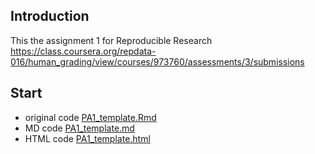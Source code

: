 ## Introduction

This the assignment 1 for Reproducible Research
https://class.coursera.org/repdata-016/human_grading/view/courses/973760/assessments/3/submissions

## Start
* original code [PA1_template.Rmd](PA1_template.Rmd)
* MD code [PA1_template.md](PA1_template.md)
* HTML code [PA1_template.html](PA1_template.html)